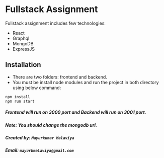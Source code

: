# Fullstack Assignment

Fullstack assignment includes few technologies:
- React
- Graphql
- MongoDB
- ExpressJS

## Installation

- There are two folders: frontend and backend.
- You must be install node modules and run the project in both directory using below command:
``` 
npm install
npm run start
```

##### Frontend will run on 3000 port and Backend will run on 3001 port.
##### Note: You should change the mongodb url. 



##### Created by: ``` Mayurkumar Malaviya ```
##### Email: ``` mayurbmalaviya@gmail.com ```
